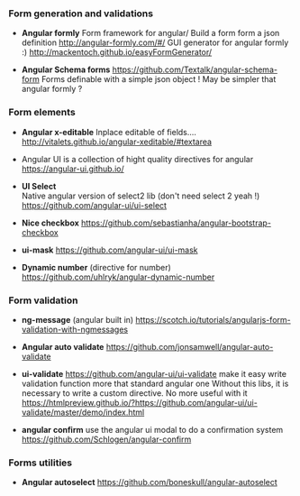 ### Form generation and validations
* **Angular formly** Form framework for angular/ Build a form form a json definition 
http://angular-formly.com/#/
GUI generator for angular formly :) http://mackentoch.github.io/easyFormGenerator/

* **Angular Schema forms** 
https://github.com/Textalk/angular-schema-form
Forms definable with a simple json object !
May be simpler that angular formly ? 

### Form elements

* **Angular x-editable** Inplace editable of fields....
http://vitalets.github.io/angular-xeditable/#textarea

* Angular UI is a collection of hight quality directives for angular https://angular-ui.github.io/

* **UI Select**   
Native angular version of select2 lib (don't need select 2 yeah !)
https://github.com/angular-ui/ui-select

* **Nice checkbox** 
https://github.com/sebastianha/angular-bootstrap-checkbox

* **ui-mask**
https://github.com/angular-ui/ui-mask

* **Dynamic number** (directive for number)
https://github.com/uhlryk/angular-dynamic-number

### Form validation 

* **ng-message** (angular built in)
https://scotch.io/tutorials/angularjs-form-validation-with-ngmessages

* **Angular auto validate**
https://github.com/jonsamwell/angular-auto-validate


* **ui-validate**
https://github.com/angular-ui/ui-validate
make it easy write validation function more that standard angular one
Without this libs, it is necessary to write a custom directive. 
No more useful with it
https://htmlpreview.github.io/?https://github.com/angular-ui/ui-validate/master/demo/index.html

* **angular confirm**
use the angular ui modal to do a confirmation system   
https://github.com/Schlogen/angular-confirm


### Forms utilities 
* **Angular autoselect** https://github.com/boneskull/angular-autoselect

